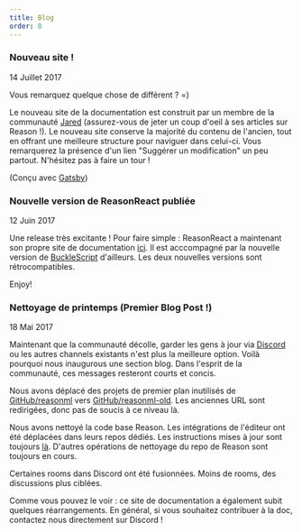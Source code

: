 ```yaml
---
title: Blog
order: 8
---
```


### Nouveau site !

14 Juillet 2017

Vous remarquez quelque chose de différent ? =)

Le nouveau site de la documentation est construit par un membre de la communauté [Jared](https://jaredforsyth.com) (assurez-vous de jeter un coup d'oeil à ses articles sur Reason !). Le nouveau site conserve la majorité du contenu de l'ancien, tout en offrant une meilleure structure pour naviguer dans celui-ci. Vous remarquerez la présence d'un lien "Suggérer un modification" un peu partout. N'hésitez pas à faire un tour !

(Conçu avec [Gatsby](https://www.gatsbyjs.org))

### Nouvelle version de ReasonReact publiée

12 Juin 2017

Une release très excitante ! Pour faire simple : ReasonReact a maintenant son propre site de documentation [ici](https://reasonml.github.io/reason-react/). Il est acccompagné par la nouvelle version de [BuckleScript](https://www.npmjs.com/package/bs-platform) d'ailleurs. Les deux nouvelles versions sont rétrocompatibles.

Enjoy!

### Nettoyage de printemps (Premier Blog Post !)

18 Mai 2017

Maintenant que la communauté décolle, garder les gens à jour via [Discord](https://discord.gg/reasonml) ou les autres channels existants n'est plus la meilleure option. Voilà pourquoi nous inaugurous une section blog. Dans l'esprit de la communauté, ces messages resteront courts et concis.

Nous avons déplacé des projets de premier plan inutilisés de [GitHub/reasonml](https://github.com/reasonml/) vers [GitHub/reasonml-old](https://github.com/reasonml-old). Les anciennes URL sont redirigées, donc pas de soucis à ce niveau là.

Nous avons nettoyé la code base Reason. Les intégrations de l'éditeur ont été déplacées dans leurs repos dédiés. Les instructions mises à jour sont toujours [là](./tools.html#editor-integration). D'autres opérations de nettoyage du repo de Reason sont toujours en cours.

Certaines rooms dans Discord ont été fusionnées. Moins de rooms, des discussions plus ciblées. 

Comme vous pouvez le voir : ce site de documentation a également subit quelques réarrangements. En général, si vous souhaitez contribuer à la doc, contactez nous directement sur Discord !
